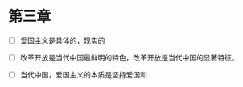 # 第三章

 - [ ] 爱国主义是具体的，现实的
 - [ ] 改革开放是当代中国最鲜明的特色，改革开放是当代中国的显著特征。
 - [ ] 当代中国，爱国主义的本质是坚持爱国和


<!--stackedit_data:
eyJoaXN0b3J5IjpbMTE0NTI1ODk3MF19
-->